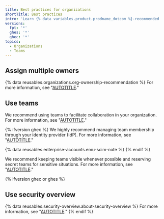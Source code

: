 ```yaml
---
title: Best practices for organizations
shortTitle: Best practices
intro: 'Learn {% data variables.product.prodname_dotcom %}-recommended practices for your organization.'
versions:
  fpt: '*'
  ghes: '*'
  ghec: '*'
topics:
  - Organizations
  - Teams
---
```


## Assign multiple owners

{% data reusables.organizations.org-ownership-recommendation %} For more information, see "[AUTOTITLE](/organizations/managing-peoples-access-to-your-organization-with-roles/maintaining-ownership-continuity-for-your-organization)."

## Use teams

We recommend using teams to facilitate collaboration in your organization. For more information, see "[AUTOTITLE](/organizations/organizing-members-into-teams/about-teams)."

{% ifversion ghec %}
We highly recommend managing team membership through your identity provider (IdP). For more information, see "[AUTOTITLE](/organizations/managing-saml-single-sign-on-for-your-organization/managing-team-synchronization-for-your-organization)."

{% data reusables.enterprise-accounts.emu-scim-note %}
{% endif %}

We recommend keeping teams visible whenever possible and reserving secret teams for sensitive situations. For more information, see "[AUTOTITLE](/organizations/organizing-members-into-teams/changing-team-visibility)."

{% ifversion ghec or ghes %}

## Use security overview

{% data reusables.security-overview.about-security-overview %} For more information, see "[AUTOTITLE](/code-security/security-overview/about-security-overview)."
{% endif %}

